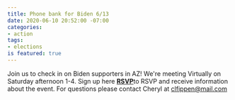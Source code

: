 ```yaml
---
title: Phone bank for Biden 6/13
date: 2020-06-10 20:52:00 -07:00
categories:
- action
tags:
- elections
is featured: true
---
```


Join us to check in on Biden supporters in AZ! 
We're meeting Virtually on Saturday afternoon 1-4.  Sign up here [**RSVP**](https://docs.google.com/forms/d/e/1FAIpQLScMZi69Gx2SNpSOaufNXkq6qG3UELt1i0Eqm55q08CzqMRzmQ/viewform)to RSVP and receive information about the event. For questions please contact Cheryl at clfippen@mail.com
